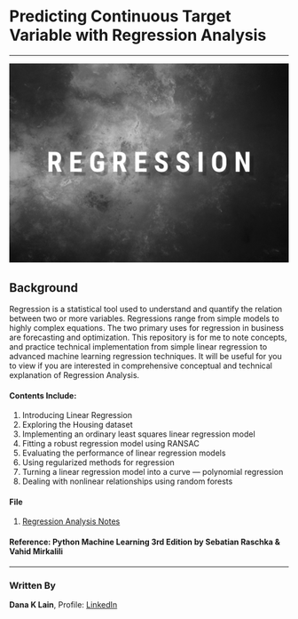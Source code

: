 # Predicting Continuous Target Variable with Regression Analysis
---
<img src="Images/wallpaper.png"/>

## Background

Regression is a statistical tool used to understand and quantify the relation between two or more variables. Regressions range from simple models to highly complex equations. The two primary uses for regression in business are forecasting and optimization. This repository is for me to note concepts, and practice technical implementation from simple linear regression to advanced machine learning regression techniques. It will be useful for you to view if you are interested in comprehensive conceptual and technical explanation of Regression Analysis.

#### Contents Include:

1. Introducing Linear Regression
2. Exploring the Housing dataset
3. Implementing an ordinary least squares linear regression model
4. Fitting a robust regression model using RANSAC
5. Evaluating the performance of linear regression models
6. Using regularized methods for regression
7. Turning a linear regression model into a curve — polynomial regression
8. Dealing with nonlinear relationships using random forests

#### File 

1. [Regression Analysis Notes](https://github.com/danalain/Regression_Analysis/blob/main/Codes/Regression_Analysis_Notes.ipynb)

#### __Reference__: Python Machine Learning 3rd Edition by Sebatian Raschka & Vahid Mirkalili

---
### Written By

__Dana K Lain__, Profile: [LinkedIn](https://linkedin.com/in/dana-kyine-lain)